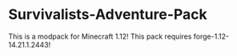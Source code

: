 # Survivalists-Adventure-Pack
This is a modpack for Minecraft 1.12! This pack requires forge-1.12-14.21.1.2443!
